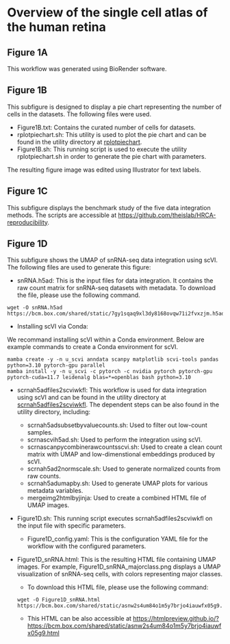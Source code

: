 # Overview of the single cell atlas of the human retina

## Figure 1A

This workflow was generated using BioRender software.

## Figure 1B

This subfigure is designed to display a pie chart representing the number of cells in the datasets. The following files were used.

- Figure1B.txt: Contains the curated number of cells for datasets.
- rplotpiechart.sh: This utility is used to plot the pie chart and can be found in the utility directory at [rplotpiechart](../../utility/rplotpiechart).
- Figure1B.sh: This running script is used to execute the utility rplotpiechart.sh in order to generate the pie chart with parameters.

The resulting figure image was edited using Illustrator for text labels.

## Figure 1C

This subfigure displays the benchmark study of the five data integration methods. The scripts are accessible at https://github.com/theislab/HRCA-reproducibility.

## Figure 1D

This subfigure shows the UMAP of snRNA-seq data integration using scVI. The following files are used to generate this figure:

- snRNA.h5ad: This is the input files for data integration. It contains the raw count matrix for snRNA-seq datasets with metadata. To download the file, please use the following command.

```
wget -O snRNA.h5ad https://bcm.box.com/shared/static/7gy1sqaq9xl3dy8168ovqw71i2fvxzjm.h5ad
```

- Installing scVI via Conda:

We recommand installing scVI within a Conda environment. Below are example commands to create a Conda environment for scVI.

```
mamba create -y -n u_scvi anndata scanpy matplotlib scvi-tools pandas python=3.10 pytorch-gpu parallel
mamba install -y -n u_scvi -c pytorch -c nvidia pytorch pytorch-gpu pytorch-cuda=11.7 leidenalg blas=*=openblas bash python=3.10
```

- scrnah5adfiles2scviwkfl: This workflow is used for data integration using scVI and can be found in the utility directory at [scrnah5adfiles2scviwkfl](../../utility/scrnah5adfiles2scviwkfl). The dependent steps can be also found in the utility directory, including:

  - scrnah5adsubsetbyvaluecounts.sh: Used to filter out low-count samples.
  - scrnascvih5ad.sh: Used to perform the integration using scVI.
  - scrnascanpycombinerawcountsscvi.sh: Used to create a clean count matrix with UMAP and low-dimenstional embeddings produced by scVI.
  - scrnah5ad2normscale.sh: Used to generate normalized counts from raw counts.
  - scrnah5adumapby.sh: Used to generate UMAP plots for various metadata variables.
  - mergeimg2htmlbyjinja: Used to create a combined HTML file of UMAP images.

- Figure1D.sh: This running script executes scrnah5adfiles2scviwkfl on the input file with specific parameters.
  - Figure1D_config.yaml: This is the configuration YAML file for the workflow with the configured parameters.

- Figure1D_snRNA.html: This is the resulting HTML file containing UMAP images. For example, Figure1D_snRNA_majorclass.png displays a UMAP visualization of snRNA-seq cells, with colors representing major classes.

  - To download this HTML file, please use the following command:

  ```
  wget -O Figure1D_snRNA.html https://bcm.box.com/shared/static/asnw2s4um84o1m5y7brjo4iauwfx05g9.html
  ```

  - This HTML can be also accessible at https://htmlpreview.github.io/?https://bcm.box.com/shared/static/asnw2s4um84o1m5y7brjo4iauwfx05g9.html


